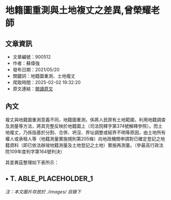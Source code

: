 # 地籍圖重測與土地複丈之差異,曾榮耀老師

## 文章資訊
- 文章編號：900512
- 作者：蘇偉強
- 發布日期：2021/05/20
- 關鍵詞：地籍圖重測、土地複丈
- 爬取時間：2025-02-02 19:32:20
- 原文連結：[閱讀原文](https://real-estate.get.com.tw/Columns/detail.aspx?no=900512)

## 內文
複丈與地籍圖重測意義不同，地籍圖重測，係將人民原有土地範圍，利用地籍調查及測量等方法，將其完整反映於地籍圖上（司法院釋字第374號解釋參照）。而土地複丈，乃係指基於分割、合併、坍沒、界址調整或經界不明等原因，由土地所有權人或承租人等（地籍測量實施規則第205條）向地政機關申請對已確定登記之地籍資料（即已依法辦竣地籍測量及土地登記之土地）實施再測量。（參最高行政法院109年度判字第164號判決）

其差異茲整理如下表所示：

• T. ABLE_PLACEHOLDER_1
---
*注：本文圖片存放於 ./images/ 目錄下*
